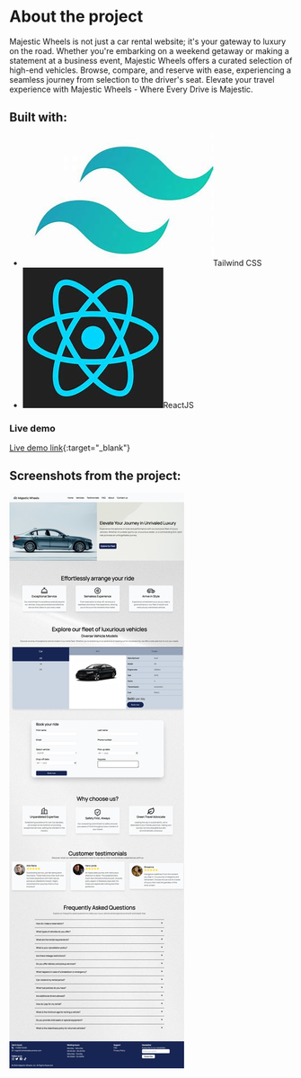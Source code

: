 # About the project

Majestic Wheels is not just a car rental website; it's your gateway to luxury on the road. Whether you're embarking on a weekend getaway or making a statement at a business event, Majestic Wheels offers a curated selection of high-end vehicles. Browse, compare, and reserve with ease, experiencing a seamless journey from selection to the driver's seat. Elevate your travel experience with Majestic Wheels - Where Every Drive is Majestic.

## Built with:

- ![Tailwind icon](./public/images/tailwind.jpg)Tailwind CSS
- ![React icon](./public/images/react.jpg)ReactJS

### Live demo

[Live demo link](https://master--aquamarine-crostata-50ff41.netlify.app/){:target="\_blank"}

## Screenshots from the project:

![Screenshot of the website](./public/images/web_screenshot.jpeg)
